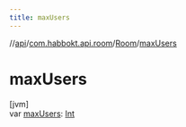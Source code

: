 ```yaml
---
title: maxUsers
---
```

//[api](../../../index.html)/[com.habbokt.api.room](../index.html)/[Room](index.html)/[maxUsers](max-users.html)



# maxUsers



[jvm]\
var [maxUsers](max-users.html): [Int](https://kotlinlang.org/api/latest/jvm/stdlib/kotlin/-int/index.html)




